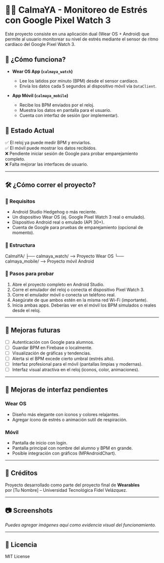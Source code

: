 # 🧘‍♀️ CalmaYA - Monitoreo de Estrés con Google Pixel Watch 3

Este proyecto consiste en una aplicación dual (Wear OS + Android) que permite al usuario monitorear su nivel de estrés mediante el sensor de ritmo cardíaco del Google Pixel Watch 3.

## 📲 ¿Cómo funciona?

- **Wear OS App (`calmaya_watch`)**
  - Lee los latidos por minuto (BPM) desde el sensor cardíaco.
  - Envía los datos cada 5 segundos al dispositivo móvil vía `DataClient`.

- **App Móvil (`calmaya_mobile`)**
  - Recibe los BPM enviados por el reloj.
  - Muestra los datos en pantalla para el usuario.
  - Cuenta con interfaz de sesión (por implementar).

## 🚀 Estado Actual

✅ El reloj ya puede medir BPM y enviarlos.  
✅ El móvil puede mostrar los datos recibidos.  
❌ Pendiente iniciar sesión de Google para probar emparejamiento completo.  
❌ Falta mejorar las interfaces de usuario.  

---

## 🛠️ ¿Cómo correr el proyecto?

### 🔗 Requisitos
- Android Studio Hedgehog o más reciente.
- Un dispositivo Wear OS (ej. Google Pixel Watch 3 real o emulado).
- Dispositivo Android real o emulado (API 30+).
- Cuenta de Google para pruebas de emparejamiento (opcional de momento).

### 📁 Estructura
CalmaYA/
├── calmaya_watch/ --> Proyecto Wear OS
└── calmaya_mobile/ --> Proyecto móvil Android


### 🧪 Pasos para probar

1. Abre el proyecto completo en Android Studio.
2. Corre el emulador del reloj o conecta el dispositivo Pixel Watch 3.
3. Corre el emulador móvil o conecta un teléfono real.
4. Asegúrate de que ambos estén en la misma red Wi-Fi (importante).
5. Inicia ambas apps. Deberías ver en el móvil los BPM simulados o reales desde el reloj.

---

## 📌 Mejoras futuras

- [ ] Autenticación con Google para alumnos.
- [ ] Guardar BPM en Firebase o localmente.
- [ ] Visualización de gráficas y tendencias.
- [ ] Alerta si el BPM excede cierto umbral (estrés alto).
- [ ] Interfaz profesional para el móvil (pantallas limpias y modernas).
- [ ] Interfaz visual atractiva en el reloj (iconos, color, animaciones).

---

## 🎨 Mejoras de interfaz pendientes

### Wear OS
- Diseño más elegante con íconos y colores relajantes.
- Agregar ícono de estrés o animación sutil de respiración.

### Móvil
- Pantalla de inicio con login.
- Pantalla principal con nombre del alumno y BPM en grande.
- Posible integración con gráficos (MPAndroidChart).

---

## 🤝 Créditos

Proyecto desarrollado como parte del proyecto final de **Wearables**  
por [Tu Nombre] – Universidad Tecnológica Fidel Velázquez.

---

## 📷 Screenshots

_Puedes agregar imágenes aquí como evidencia visual del funcionamiento._

---

## 📄 Licencia

MIT License
